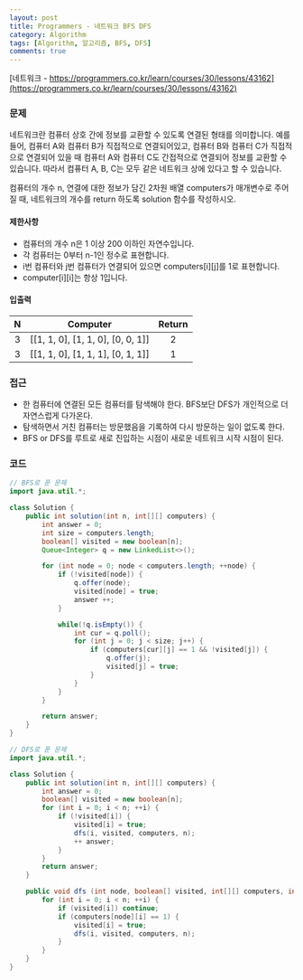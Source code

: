 ```yaml
---
layout: post
title: Programmers - 네트워크 BFS DFS
category: Algorithm
tags: [Algorithm, 알고리즘, BFS, DFS]
comments: true
---
```


[네트워크 - https://programmers.co.kr/learn/courses/30/lessons/43162](https://programmers.co.kr/learn/courses/30/lessons/43162)

### 문제

네트워크란 컴퓨터 상호 간에 정보를 교환할 수 있도록 연결된 형태를 의미합니다. 예를 들어, 컴퓨터 A와 컴퓨터 B가 직접적으로 연결되어있고, 컴퓨터 B와 컴퓨터 C가 직접적으로 연결되어 있을 때 컴퓨터 A와 컴퓨터 C도 간접적으로 연결되어 정보를 교환할 수 있습니다. 따라서 컴퓨터 A, B, C는 모두 같은 네트워크 상에 있다고 할 수 있습니다.

컴퓨터의 개수 n, 연결에 대한 정보가 담긴 2차원 배열 computers가 매개변수로 주어질 때, 네트워크의 개수를 return 하도록 solution 함수를 작성하시오.

#### 제한사항

- 컴퓨터의 개수 n은 1 이상 200 이하인 자연수입니다.
- 각 컴퓨터는 0부터 n-1인 정수로 표현합니다.
- i번 컴퓨터와 j번 컴퓨터가 연결되어 있으면 computers[i][j]를 1로 표현합니다.
- computer[i][i]는 항상 1입니다.

#### 입출력

|  N  |             Computer              | Return |
| :-: | :-------------------------------: | :----: |
|  3  | [[1, 1, 0], [1, 1, 0], [0, 0, 1]] |   2    |
|  3  | [[1, 1, 0], [1, 1, 1], [0, 1, 1]] |   1    |

### 접근

- 한 컴퓨터에 연결된 모든 컴퓨터를 탐색해야 한다. BFS보단 DFS가 개인적으로 더 자연스럽게 다가온다.
- 탐색하면서 거친 컴퓨터는 방문했음을 기록하여 다시 방문하는 일이 없도록 한다.
- BFS or DFS를 루트로 새로 진입하는 시점이 새로운 네트워크 시작 시점이 된다.

### 코드

```java
// BFS로 푼 문제
import java.util.*;

class Solution {
    public int solution(int n, int[][] computers) {
        int answer = 0;
        int size = computers.length;
        boolean[] visited = new boolean[n];
        Queue<Integer> q = new LinkedList<>();

        for (int node = 0; node < computers.length; ++node) {
            if (!visited[node]) {
                q.offer(node);
                visited[node] = true;
                answer ++;
            }

            while(!q.isEmpty()) {
                int cur = q.poll();
                for (int j = 0; j < size; j++) {
                    if (computers[cur][j] == 1 && !visited[j]) {
                        q.offer(j);
                        visited[j] = true;
                    }
                }
            }
        }

        return answer;
    }
}
```

```java
// DFS로 푼 문제
import java.util.*;

class Solution {
    public int solution(int n, int[][] computers) {
        int answer = 0;
        boolean[] visited = new boolean[n];
        for (int i = 0; i < n; ++i) {
            if (!visited[i]) {
                visited[i] = true;
                dfs(i, visited, computers, n);
                ++ answer;
            }
        }
        return answer;
    }

    public void dfs (int node, boolean[] visited, int[][] computers, int n) {
        for (int i = 0; i < n; ++i) {
            if (visited[i]) continue;
            if (computers[node][i] == 1) {
                visited[i] = true;
                dfs(i, visited, computers, n);
            }
        }
    }
}
```
